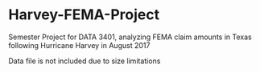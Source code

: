 # Harvey-FEMA-Project
Semester Project for DATA 3401, analyzing FEMA claim amounts in Texas following Hurricane Harvey in August 2017

Data file is not included due to size limitations
